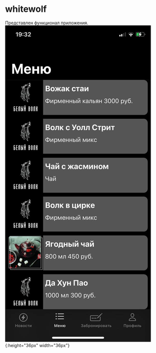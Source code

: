 # whitewolf
Представлен функционал приложения.
![](https://github.com/Filatov-Oleg/whitewolf/blob/master/Screenshots/menu_01.jpeg){:height="36px" width="36px"}
